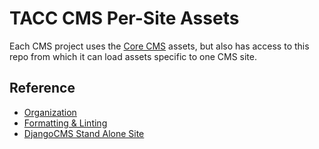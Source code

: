 # TACC CMS Per-Site Assets

Each CMS project uses the [Core CMS][core-cms-repo] assets, but also has access to this repo from which it can load assets specific to one CMS site.

[core-cms-repo]: https://gitlab.tacc.utexas.edu/wma-cms/cms-site-template

## Reference

- [Organization](https://confluence.tacc.utexas.edu/x/HoBGCw)
- [Formatting & Linting](https://confluence.tacc.utexas.edu/x/HoBGCw)
- [DjangoCMS Stand Alone Site](https://confluence.tacc.utexas.edu/x/G4G-Ag)
